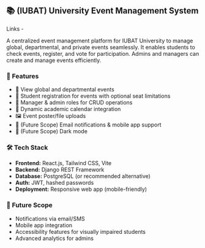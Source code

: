 ## 📚 (IUBAT) University Event Management System
Links - 

A centralized event management platform for IUBAT University to manage global, departmental, and private events seamlessly. It enables students to check events, register, and vote for participation. Admins and managers can create and manage events efficiently.

### 🚀 Features

* 📰 View global and departmental events
* 📝 Student registration for events with optional seat limitations
* 🔑 Manager & admin roles for CRUD operations
* 📅 Dynamic academic calendar integration
* 🖼️ Event poster/file uploads
* 🔔 (Future Scope) Email notifications & mobile app support
* 🌙 (Future Scope) Dark mode

### 🛠️ Tech Stack

* **Frontend:** React.js, Tailwind CSS, Vite
* **Backend:** Django REST Framework
* **Database:** PostgreSQL (or recommended alternative)
* **Auth:** JWT, hashed passwords
* **Deployment:** Responsive web app (mobile-friendly)

### 📝 Future Scope

* Notifications via email/SMS
* Mobile app integration
* Accessibility features for visually impaired students
* Advanced analytics for admins
